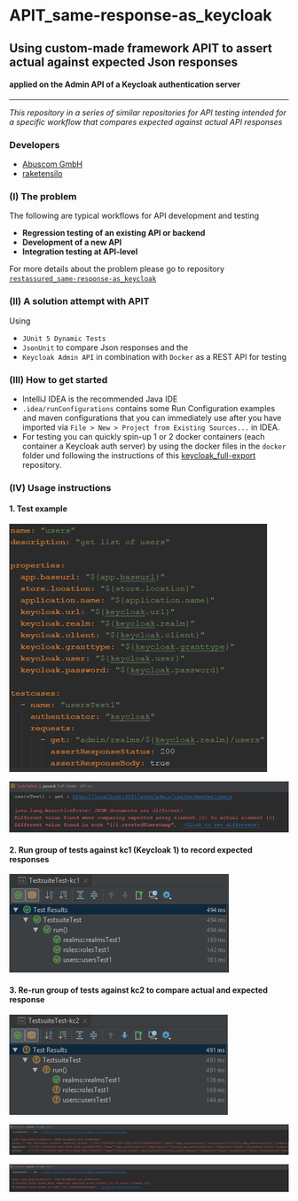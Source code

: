 # APIT_same-response-as_keycloak
## Using custom-made framework APIT to assert actual against expected Json responses
#### applied on the Admin API of a Keycloak authentication server

***
*This repository in a series of similar repositories for API testing intended for a specific workflow that compares expected against actual API responses*

### Developers
* [Abuscom GmbH](https://www.github.com/abuscom)
* [raketensilo](https://www.github.com/raketensilo)

### (I) The problem

The following are typical workflows for API development and testing

* **Regression testing of an existing API or backend**
* **Development of a new API**
* **Integration testing at API-level**

For more details about the problem please go to repository [`restassured_same-response-as_keycloak`](https://github.com/raketensilo/restassured_same-response-as_keycloak)

### (II) A solution attempt with APIT
Using
* `JUnit 5 Dynamic Tests`
* `JsonUnit` to compare Json responses and the
* `Keycloak Admin API` in combination with `Docker` as a REST API for testing

### (III) How to get started
* IntelliJ IDEA is the recommended Java IDE
* `.idea/runConfigurations` contains some Run Configuration examples and maven configurations that you can immediately use after you have imported via `File > New > Project from Existing Sources...` in IDEA.
* For testing you can quickly spin-up 1 or 2 docker containers (each container a Keycloak auth server) by using the docker files in the `docker` folder und following the instructions of this [keycloak_full-export](https://github.com/raketensilo/keycloak_full-export) repository.

### (IV) Usage instructions
#### 1. Test example
![](./_images/ListOfUsers/test.png)

![](./_images/ListOfUsers/test-result.png)
#### 2. Run group of tests against kc1 (Keycloak 1) to record expected responses
![](./_images/test-run/kc1.png)
#### 3. Re-run group of tests against kc2 to compare actual and expected response
![](./_images/test-run/kc2a.png)

![](./_images/test-run/kc2b.png)

![](./_images/test-run/kc2c.png)
